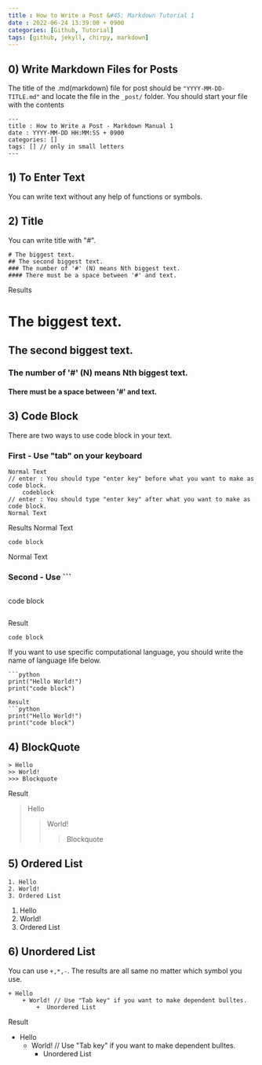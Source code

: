 ```yaml
---
title : How to Write a Post &#45; Markdown Tutorial 1
date : 2022-06-24 13:39:00 + 0900
categories: [Github, Tutorial]
tags: [github, jekyll, chirpy, markdown]
---
```


## 0) Write Markdown Files for Posts
The title of the .md(markdown) file for post should be ```"YYYY-MM-DD-TITLE.md"``` and locate the file in the ```_post/``` folder.
You should start your file with the contents
```
---
title : How to Write a Post - Markdown Manual 1
date : YYYY-MM-DD HH:MM:SS + 0900
categories: []
tags: [] // only in small letters
---
```

## 1) To Enter Text
You can write text without any help of functions or symbols. 


## 2) Title
You can write title with "#". 

```
# The biggest text.
## The second biggest text.
### The number of '#' (N) means Nth biggest text.
#### There must be a space between '#' and text.
```

Results 
# The biggest text.
## The second biggest text.
### The number of '#' (N) means Nth biggest text.
#### There must be a space between '#' and text.


## 3) Code Block
There are two ways to use code block in your text.

### First - Use "tab" on your keyboard
```
Normal Text
// enter : You should type "enter key" before what you want to make as code block.
	codeblock
// enter : You should type "enter key" after what you want to make as code block.
Normal Text
```
Results
Normal Text

	code block

Normal Text

### Second - Use &#96;&#96;&#96;
```
```
code block
```
```
Result
```
code block
```

If you want to use specific computational language, you should write the name of language life below.
```
```python
print("Hello World!")
print("code block")
```
```
Result
```python
print("Hello World!")
print("code block")
```


## 4) BlockQuote
```
> Hello
>> World!
>>> Blockquote
```
Result
> Hello
>> World!
>>> Blockquote


## 5) Ordered List
```
1. Hello
2. World!
3. Ordered List
```
1. Hello
2. World!
3. Ordered List


## 6) Unordered List
You can use ```+,*,-```. The results are all same no matter which symbol you use.
```
+ Hello
	+ World! // Use "Tab key" if you want to make dependent bulltes. 
		+  Unordered List
```
Result
+ Hello
	+ World! // Use "Tab key" if you want to make dependent bulltes. 
		+  Unordered List

